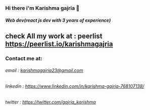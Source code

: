### Hi there i'm Karishma gajria 👋
##### Web dev(react js dev with 3 years of experience)

## check All my work at : peerlist https://peerlist.io/karishmagajria

### Contact me at: 
###### email : karishmagajria23@gmail.com
###### linkedin : https://www.linkedin.com/in/karishma-gajria-768107138/
###### twitter : https://twitter.com/gajria_karishma

